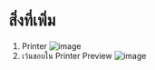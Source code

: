 # สิ่งที่เพิ่ม
1. Printer
![image](https://user-images.githubusercontent.com/81642936/155928663-ff2bf60d-f51b-4656-b4d4-1001fcacd919.png)
2. เว้นขอบใน Printer Preview
![image](https://user-images.githubusercontent.com/81642936/155928885-a4919b08-a338-46e4-aafc-5d8a194eb767.png)
